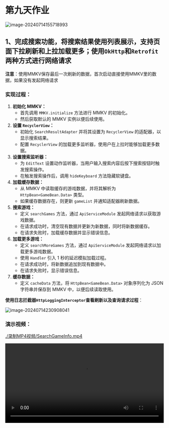 # 第九天作业

![image-20240714155718993](https://cdn.jsdelivr.net/gh/kennems/blog-image/image-20240714155718993.png)

## 1、完成搜索功能，将搜索结果使用列表展示，支持页面下拉刷新和上拉加载更多；使用`OkHttp`和`Retrofit`两种方式进行网络请求

**注意**：使用MMKV保存最后一次刷新的数据，首次启动直接使用MMKV里的数据，如果没有发起网络请求

### **实现过程**：

1. **初始化 MMKV：**
   - 首先调用 `MMKV.initialize` 方法进行 MMKV 的初始化。
   - 然后获取默认的 MMKV 实例以便后续使用。
2. **设置 `RecyclerView`：**
   - 初始化 `SearchResultAdapter` 并将其设置为 `RecyclerView` 的适配器，以显示搜索结果。
   - 配置 `RecyclerView` 的加载更多监听器，使用户在上拉时能够加载更多数据。
3. **设置搜索监听器：**
   - 为 `EditText` 设置动作监听器，当用户输入搜索内容后按下搜索按钮时触发搜索操作。
   - 在触发搜索操作后，调用 `hideKeyboard` 方法隐藏软键盘。
4. **加载缓存数据：**
   - 从 MMKV 中读取缓存的游戏数据，并将其解析为 `HttpBean<GameBean.Data>` 类型。
   - 如果缓存数据存在，则更新 `gameList` 并通知适配器刷新数据。
5. **搜索游戏：**
   - 定义 `searchGames` 方法，通过 `ApiServiceModule` 发起网络请求以获取游戏数据。
   - 在请求成功时，清空现有数据并更新为新数据，同时将新数据缓存。
   - 在请求失败时，加载缓存数据并显示错误信息。
6. **加载更多游戏：**
   - 定义 `searchMoreGames` 方法，通过 `ApiServiceModule` 发起网络请求以加载更多游戏数据。
   - 使用 `Handler` 引入 1 秒的延迟模拟加载过程。
   - 在请求成功时，将新数据追加到现有数据中。
   - 在请求失败时，显示错误信息。
7. **缓存数据：**
   - 定义 `cacheData` 方法，将 `HttpBean<GameBean.Data>` 对象序列化为 JSON 字符串并保存到 MMKV 中，以便后续读取使用。

**使用日志拦截器`HttpLoggingInterceptor`查看刷新以及查询请求过程**：

![image-20240714230908041](https://cdn.jsdelivr.net/gh/kennems/blog-image/image-20240714230908041.png)

### 演示视频：

[./录制MP4视频/SearchGameInfo.mp4](./录制MP4视频/SearchGameInfo.mp4)

<video src="./录制MP4视频/SearchGameInfo.mp4" controls style="width: 100%; height: auto;"></video>





